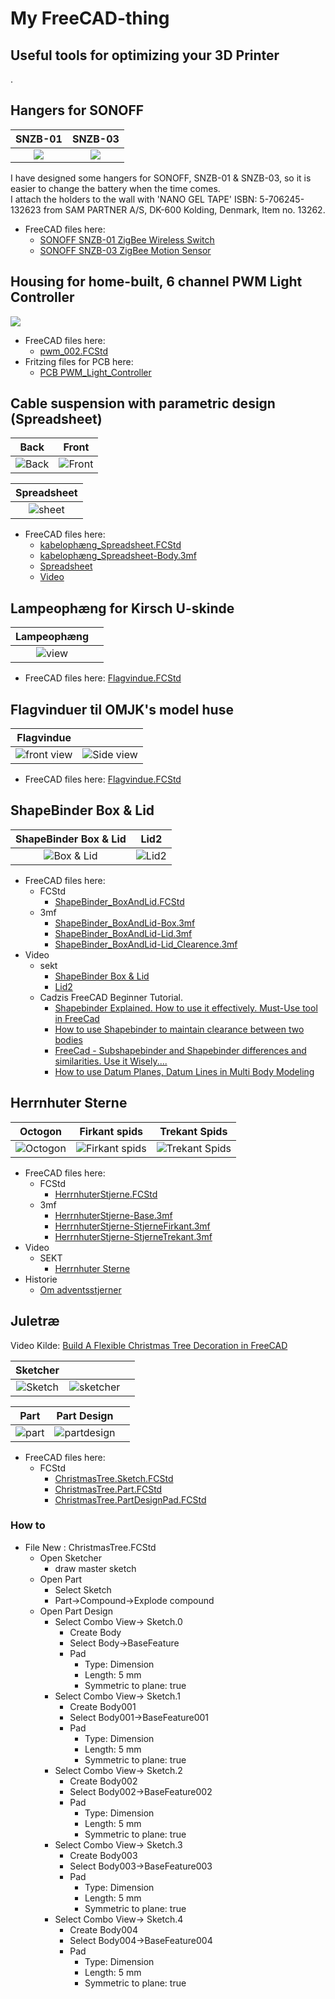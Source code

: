 # My FreeCAD-thing

## Useful tools for optimizing your 3D Printer

. 

## Hangers for SONOFF

|SNZB-01|SNZB-03|
|:---:|:---:|
|![](./SNZB-01/Images/Skærmbillede%20fra%202023-10-31%2019-50-20.png)|![](./SNZB-03/Images/Skærmbillede%20fra%202023-10-31%2019-51-42.png)|

I have designed some hangers for SONOFF, SNZB-01 & SNZB-03, so it is easier to change the battery when the time comes.  
I attach the holders to the wall with 'NANO GEL TAPE' ISBN: 5-706245-132623 from SAM PARTNER A/S, DK-600 Kolding, Denmark, Item no. 13262.

* FreeCAD files here:
  * [SONOFF SNZB-01 ZigBee Wireless Switch](./SNZB-01/)
  * [SONOFF SNZB-03 ZigBee Motion Sensor](./SNZB-03/)

## Housing for home-built, 6 channel PWM Light Controller

![](./PWM_Light_Controller/Images/Skærmbillede%20fra%202022-10-19%2022-08-58.png)

* FreeCAD files here:
  * [pwm_002.FCStd](./PWM_Light_Controller/pwm_002.FCStd)
* Fritzing files for PCB here:
  * [PCB PWM_Light_Controller](https://github.com/sekt1953/Fritzing/tree/main/My_PCB/PWM_Light_Controller/)

## Cable suspension with parametric design (Spreadsheet)

|Back|Front|
|:---:|:---:|
|![Back](./Kabelophæng/Images/Skærmbillede%20fra%202023-11-26%2013-38-42.png)|![Front](./Kabelophæng/Images/Skærmbillede%20fra%202023-11-26%2013-39-10.png)|

|Spreadsheet|
|:---:|
|![sheet](./Kabelophæng/Images/Skærmbillede%20fra%202023-11-26%2015-26-19.png)

* FreeCAD files here:
  * [kabelophæng_Spreadsheet.FCStd](./Kabelophæng/kabelophæng_Spreadsheet_002.FCStd)
  * [kabelophæng_Spreadsheet-Body.3mf](./Kabelophæng/kabelophæng_Spreadsheet_002-Body.3mf)
  * [Spreadsheet](./Kabelophæng/kabelophæng_Spreadsheet_002.csv)
  * [Video](https://drive.google.com/drive/folders/1B0Qy-atrx_PQ4rntr0w2ogZp1AQuEfq7)

## Lampeophæng for Kirsch U-skinde

|Lampeophæng||
|:---:|:---:|
|![view](./Lampeophæng/Images/Skærmbillede%20fra%202023-11-27%2015-15-26.png)||

* FreeCAD files here: [Flagvindue.FCStd](./Lampeophæng/Lampeophaeng.FCStd)


## Flagvinduer til OMJK's model huse

|Flagvindue||
|:---:|:---:|
|![front view](./Flagvindue/Images/Skærmbillede%20fra%202023-11-08%2015-09-18.png)|![Side view](./Flagvindue/Images/Skærmbillede%20fra%202023-11-08%2015-13-45.png)|

* FreeCAD files here: [Flagvindue.FCStd](./Flagvindue/Flagvindue.FCStd)

## ShapeBinder Box & Lid

|ShapeBinder Box & Lid|Lid2|
|:---:|:---:|
|![Box & Lid](./ShapeBinder/Images/Skærmbillede%20fra%202023-12-03%2016-08-32.png)|![Lid2](./ShapeBinder/Images/Skærmbillede%20fra%202023-12-03%2017-34-11.png)|

* FreeCAD files here:
  * FCStd
    * [ShapeBinder_BoxAndLid.FCStd](./ShapeBinder/ShapeBinder_BoxAndLid.FCStd)
  * 3mf
    * [ShapeBinder_BoxAndLid-Box.3mf](./ShapeBinder/ShapeBinder_BoxAndLid-Box.3mf)
    * [ShapeBinder_BoxAndLid-Lid.3mf](./ShapeBinder/ShapeBinder_BoxAndLid-Lid.3mf)
    * [ShapeBinder_BoxAndLid-Lid_Clearence.3mf](./ShapeBinder/ShapeBinder_BoxAndLid-Lid_Clearence.3mf)
* Video
  * sekt
    * [ShapeBinder Box & Lid](https://drive.google.com/file/d/1IJ5xImBLSEjFY-bU8gOTEWTWBXVP2fwC/view?usp=drive_link)
    * [Lid2](https://drive.google.com/file/d/1rb-1IxWUfPNLqG8V89-fgO67qp4H94P-/view?usp=drive_link)
  * Cadzis FreeCAD Beginner Tutorial.
    * [Shapebinder Explained. How to use it effectively. Must-Use tool in FreeCad](https://youtu.be/pDUWuVG13rI)
    * [How to use Shapebinder to maintain clearance between two bodies](https://youtu.be/ZIAvb7o4Z80)
    * [FreeCad - Subshapebinder and Shapebinder differences and similarities. Use it Wisely....](https://youtu.be/0YVSNauW_Ro)
    * [How to use Datum Planes, Datum Lines in Multi Body Modeling](https://youtu.be/XOkPpmZc7es)

## Herrnhuter Sterne

|Octogon|Firkant spids|Trekant Spids|
|:---:|:---:|:---:|
|![Octogon](./HerrnhuterStjerne/Images/Skærmbillede%20fra%202023-12-04%2020-44-48.png)|![Firkant spids](./HerrnhuterStjerne/Images/Skærmbillede%20fra%202023-12-04%2020-56-02.png)|![Trekant Spids](./HerrnhuterStjerne/Images/Skærmbillede%20fra%202023-12-04%2020-55-43.png)|

* FreeCAD files here:
  * FCStd
    * [HerrnhuterStjerne.FCStd](./HerrnhuterStjerne/HerrnhuterStjerne.FCStd)
  * 3mf
    * [HerrnhuterStjerne-Base.3mf](./HerrnhuterStjerne/HerrnhuterStjerne-Base.3mf)
    * [HerrnhuterStjerne-StjerneFirkant.3mf](./HerrnhuterStjerne/HerrnhuterStjerne-StjerneFirkant.3mf)
    * [HerrnhuterStjerne-StjerneTrekant.3mf](./HerrnhuterStjerne/HerrnhuterStjerne-StjerneTrekant.3mf)
* Video
  * SEKT
    * [Herrnhuter Sterne](https://drive.google.com/file/d/11t6i5ICQ9I6pCZdTFd_NrP_ysMxAaNRn/view?usp=drive_link)
* Historie
  * [Om adventsstjerner](https://adventsstjerner.dk/om-adventsstjerner/)

## Juletræ

Video Kilde: [Build A Flexible Christmas Tree Decoration in FreeCAD ](https://youtu.be/QQ1Ci-dyqz0)

|Sketcher|||
|:---:|:---:|:---:|
|![Sketch](./Juletræ/Images/Skærmbillede%20fra%202023-12-15%2021-07-07.png) |![sketcher](./Juletræ/Images/Skærmbillede%20fra%202023-12-15%2021-01-40.png)||

|Part|Part Design||
|:---:|:---:|:---:|
![part](./Juletræ/Images/Skærmbillede%20fra%202023-12-15%2022-36-46.png)|![partdesign](./Juletræ/Images/Skærmbillede%20fra%202023-12-15%2022-45-26.png)


* FreeCAD files here:
  * FCStd
    * [ChristmasTree.Sketch.FCStd](./Juletræ/ChristmasTree.Sketch.FCStd)
    * [ChristmasTree.Part.FCStd](./Juletræ/ChristmasTree.Part.FCStd)
    * [ChristmasTree.PartDesignPad.FCStd](./Juletræ/ChristmasTree.PartDesignPad.FCStd)

### How to

* File New : ChristmasTree.FCStd
  * Open Sketcher
    * draw master sketch
  * Open Part
    * Select Sketch
    * Part->Compound->Explode compound
  * Open Part Design
    * Select Combo View-> Sketch.0
      * Create Body
      * Select Body->BaseFeature
      * Pad
        * Type: Dimension
        * Length: 5 mm
        * Symmetric to plane: true
    * Select Combo View-> Sketch.1
      * Create Body001
      * Select Body001->BaseFeature001
      * Pad
        * Type: Dimension
        * Length: 5 mm
        * Symmetric to plane: true
    * Select Combo View-> Sketch.2
      * Create Body002
      * Select Body002->BaseFeature002
      * Pad
        * Type: Dimension
        * Length: 5 mm
        * Symmetric to plane: true
    * Select Combo View-> Sketch.3
      * Create Body003
      * Select Body003->BaseFeature003
      * Pad
        * Type: Dimension
        * Length: 5 mm
        * Symmetric to plane: true
    * Select Combo View-> Sketch.4
      * Create Body004
      * Select Body004->BaseFeature004
      * Pad
        * Type: Dimension
        * Length: 5 mm
        * Symmetric to plane: true


